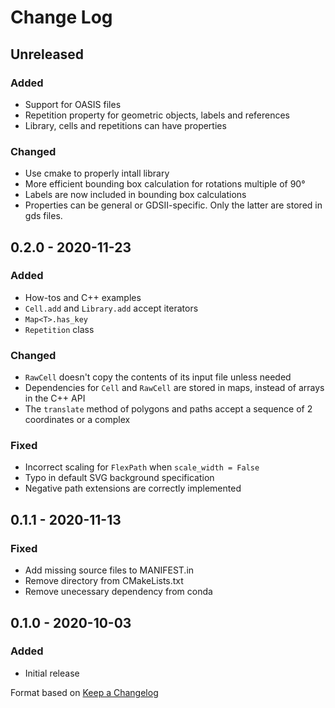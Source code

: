# Change Log

## Unreleased
### Added
- Support for OASIS files
- Repetition property for geometric objects, labels and references
- Library, cells and repetitions can have properties

### Changed
- Use cmake to properly intall library
- More efficient bounding box calculation for rotations multiple of 90°
- Labels are now included in bounding box calculations
- Properties can be general or GDSII-specific. Only the latter are stored in gds files.

## 0.2.0 - 2020-11-23
### Added
- How-tos and C++ examples
- `Cell.add` and `Library.add` accept iterators
- `Map<T>.has_key`
- `Repetition` class
### Changed
- `RawCell` doesn't copy the contents of its input file unless needed
- Dependencies for `Cell` and `RawCell` are stored in maps, instead of arrays in the C++ API
- The `translate` method of polygons and paths accept a sequence of 2 coordinates or a complex
### Fixed
- Incorrect scaling for `FlexPath` when `scale_width = False`
- Typo in default SVG background specification
- Negative path extensions are correctly implemented

## 0.1.1 - 2020-11-13
### Fixed
- Add missing source files to MANIFEST.in
- Remove directory from CMakeLists.txt
- Remove unecessary dependency from conda

## 0.1.0 - 2020-10-03
### Added
- Initial release

Format based on [Keep a Changelog](https://keepachangelog.com/en/1.0.0/)
